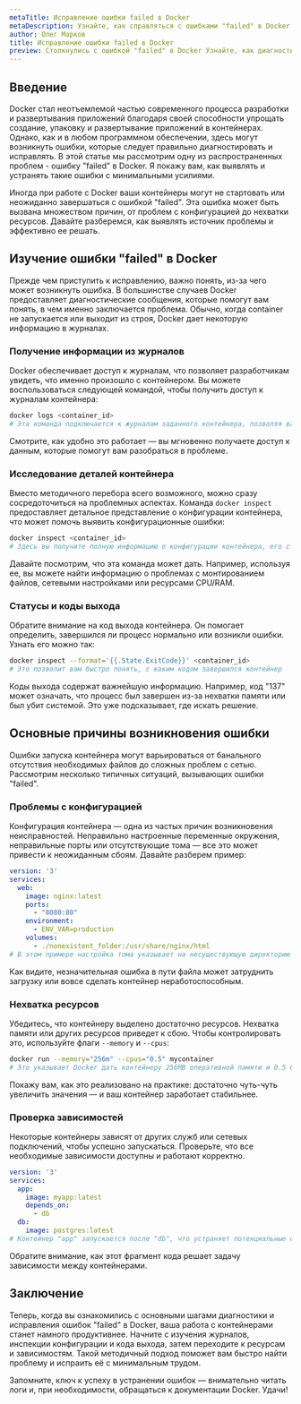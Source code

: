```yaml
---
metaTitle: Исправление ошибки failed в Docker
metaDescription: Узнайте, как справляться с ошибками "failed" в Docker - от выявления проблемы до эффективных способов ее устранения для безошибочной работы контейнеров
author: Олег Марков
title: Исправление ошибки failed в Docker
preview: Столкнулись с ошибкой "failed" в Docker Узнайте, как диагностировать и исправлять неполадки для обеспечения надежной работы контейнеров
---
```


## Введение

Docker стал неотъемлемой частью современного процесса разработки и развертывания приложений благодаря своей способности упрощать создание, упаковку и развертывание приложений в контейнерах. Однако, как и в любом программном обеспечении, здесь могут возникнуть ошибки, которые следует правильно диагностировать и исправлять. В этой статье мы рассмотрим одну из распространенных проблем - ошибку "failed" в Docker. Я покажу вам, как выявлять и устранять такие ошибки с минимальными усилиями.

Иногда при работе с Docker ваши контейнеры могут не стартовать или неожиданно завершаться с ошибкой "failed". Эта ошибка может быть вызвана множеством причин, от проблем с конфигурацией до нехватки ресурсов. Давайте разберемся, как выявлять источник проблемы и эффективно ее решать.

## Изучение ошибки "failed" в Docker

Прежде чем приступить к исправлению, важно понять, из-за чего может возникнуть ошибка. В большинстве случаев Docker предоставляет диагностические сообщения, которые помогут вам понять, в чем именно заключается проблема. Обычно, когда container не запускается или выходит из строя, Docker дает некоторую информацию в журналах.

### Получение информации из журналов

Docker обеспечивает доступ к журналам, что позволяет разработчикам увидеть, что именно произошло с контейнером. Вы можете воспользоваться следующей командой, чтобы получить доступ к журналам контейнера:

```bash
docker logs <container_id> 
# Эта команда подключается к журналам заданного контейнера, позволяя вам увидеть, что происходило перед сбоем
```

Смотрите, как удобно это работает — вы мгновенно получаете доступ к данным, которые помогут вам разобраться в проблеме.

### Исследование деталей контейнера

Вместо методичного перебора всего возможного, можно сразу сосредоточиться на проблемных аспектах. Команда `docker inspect` предоставляет детальное представление о конфигурации контейнера, что может помочь выявить конфигурационные ошибки:

```bash
docker inspect <container_id>
# Здесь вы получите полную информацию о конфигурации контейнера, его статусе и возможных ошибках
```

Давайте посмотрим, что эта команда может дать. Например, используя ее, вы можете найти информацию о проблемах с монтированием файлов, сетевыми настройками или ресурсами CPU/RAM.

### Статусы и коды выхода

Обратите внимание на код выхода контейнера. Он помогает определить, завершился ли процесс нормально или возникли ошибки. Узнать его можно так:

```bash
docker inspect --format='{{.State.ExitCode}}' <container_id>
# Это позволит вам быстро понять, с каким кодом завершился контейнер
```

Коды выхода содержат важнейшую информацию. Например, код "137" может означать, что процесс был завершен из-за нехватки памяти или был убит системой. Это уже подсказывает, где искать решение.

## Основные причины возникновения ошибки

Ошибки запуска контейнера могут варьироваться от банального отсутствия необходимых файлов до сложных проблем с сетью. Рассмотрим несколько типичных ситуаций, вызывающих ошибки "failed".

### Проблемы с конфигурацией

Конфигурация контейнера — одна из частых причин возникновения неисправностей. Неправильно настроенные переменные окружения, неправильные порты или отсутствующие тома — все это может привести к неожиданным сбоям. Давайте разберем пример:

```yaml
version: '3'
services:
  web:
    image: nginx:latest
    ports:
      - "8080:80"
    environment:
      - ENV_VAR=production
    volumes:
      - ./nonexistent_folder:/usr/share/nginx/html
# В этом примере настройка тома указывает на несуществующую директорию lo
```

Как видите, незначительная ошибка в пути файла может затруднить загрузку или вовсе сделать контейнер неработоспособным.

### Нехватка ресурсов

Убедитесь, что контейнеру выделено достаточно ресурсов. Нехватка памяти или других ресурсов приведет к сбою. Чтобы контролировать это, используйте флаги `--memory` и `--cpus`:

```bash
docker run --memory="256m" --cpus="0.5" mycontainer
# Это указывает Docker дать контейнеру 256MB оперативной памяти и 0.5 CPU
```

Покажу вам, как это реализовано на практике: достаточно чуть-чуть увеличить значения — и ваш контейнер заработает стабильнее.

### Проверка зависимостей

Некоторые контейнеры зависят от других служб или сетевых подключений, чтобы успешно запускаться. Проверьте, что все необходимые зависимости доступны и работают корректно. 

```yaml
version: '3'
services:
  app:
    image: myapp:latest
    depends_on:
      - db
  db:
    image: postgres:latest
# Контейнер "app" запускается после "db", что устраняет потенциальные ошибки на уровне приложения
```

Обратите внимание, как этот фрагмент кода решает задачу зависимости между контейнерами.

## Заключение

Теперь, когда вы ознакомились с основными шагами диагностики и исправления ошибок "failed" в Docker, ваша работа с контейнерами станет намного продуктивнее. Начните с изучения журналов, инспекции конфигурации и кода выхода, затем переходите к ресурсам и зависимостям. Такой методичный подход поможет вам быстро найти проблему и испраить её с минимальным трудом.

Запомните, ключ к успеху в устранении ошибок — внимательно читать логи и, при необходимости, обращаться к документации Docker. Удачи!